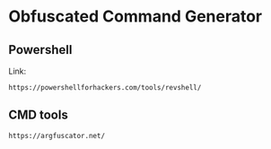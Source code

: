 # Obfuscated Command Generator

## Powershell

Link:

    https://powershellforhackers.com/tools/revshell/

## CMD tools

    https://argfuscator.net/
